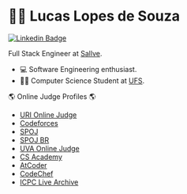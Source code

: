 # 👨‍💻 Lucas Lopes de Souza
[![Linkedin Badge](https://img.shields.io/badge/-LinkedIn-blue?style=flat-square&logo=Linkedin&logoColor=white&link=https://www.linkedin.com/in/chicofariasneto/)](https://www.linkedin.com/in/lclpsoz/)

Full Stack Engineer at [Sallve](https://www.sallve.com.br/).

- 💻 Software Engineering enthusiast.
- 🙋‍♂️ Computer Science Student at [UFS](http://www.ufs.br/).

🌎 Online Judge Profiles 🌎
- [URI Online Judge](https://www.urionlinejudge.com.br/judge/pt/profile/179305)
- [Codeforces](https://codeforces.com/profile/lclpsoz)
- [SPOJ](https://www.spoj.com/users/lclpsoz/)
- [SPOJ BR](https://br.spoj.com/users/lclpsoz/)
- [UVA Online Judge](https://uhunt.onlinejudge.org/id/909204)
- [CS Academy](https://csacademy.com/user/lclpsoz)
- [AtCoder](https://atcoder.jp/users/lclpsoz)
- [CodeChef](https://www.codechef.com/users/lclpsoz)
- [ICPC Live Archive](https://icpcarchive.ecs.baylor.edu/uhunt/id/267759)

<!--
**lclpsoz/lclpsoz** is a ✨ _special_ ✨ repository because its `README.md` (this file) appears on your GitHub profile.

Here are some ideas to get you started:

- 🔭 I’m currently working on ...
- 🌱 I’m currently learning ...
- 👯 I’m looking to collaborate on ...
- 🤔 I’m looking for help with ...
- 💬 Ask me about ...
- 📫 How to reach me: ...
- 😄 Pronouns: ...
- ⚡ Fun fact: ...
-->
